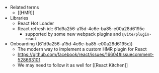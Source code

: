 - Related terms
	- [[HMR]]
- Libraries
	- React Hot Loader
	- React refresh
	  id:: 61d9a256-a15d-4c6e-ba85-e00a28d6195c
		- supported by some new webpack plugins and `@vite/plugin-react`
- Onboarding ((61d9a256-a15d-4c6e-ba85-e00a28d6195c))
	- The modern way to implement a custom HMR plugin for React
	- https://github.com/facebook/react/issues/16604#issuecomment-528663101
	- We may need to follow it as well for [[React Kitchen]]
